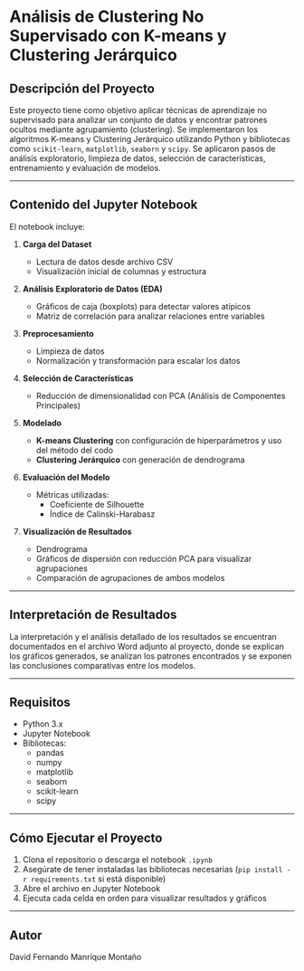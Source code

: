 # Análisis de Clustering No Supervisado con K-means y Clustering Jerárquico

## Descripción del Proyecto

Este proyecto tiene como objetivo aplicar técnicas de aprendizaje no supervisado para analizar un conjunto de datos y encontrar patrones ocultos mediante agrupamiento (clustering). Se implementaron los algoritmos K-means y Clustering Jerárquico utilizando Python y bibliotecas como `scikit-learn`, `matplotlib`, `seaborn` y `scipy`. Se aplicaron pasos de análisis exploratorio, limpieza de datos, selección de características, entrenamiento y evaluación de modelos.

---

## Contenido del Jupyter Notebook

El notebook incluye:

1. **Carga del Dataset**  
   - Lectura de datos desde archivo CSV  
   - Visualización inicial de columnas y estructura  

2. **Análisis Exploratorio de Datos (EDA)**  
   - Gráficos de caja (boxplots) para detectar valores atípicos  
   - Matriz de correlación para analizar relaciones entre variables  

3. **Preprocesamiento**  
   - Limpieza de datos  
   - Normalización y transformación para escalar los datos  

4. **Selección de Características**  
   - Reducción de dimensionalidad con PCA (Análisis de Componentes Principales)  

5. **Modelado**  
   - **K-means Clustering** con configuración de hiperparámetros y uso del método del codo  
   - **Clustering Jerárquico** con generación de dendrograma  

6. **Evaluación del Modelo**  
   - Métricas utilizadas:  
     - Coeficiente de Silhouette  
     - Índice de Calinski-Harabasz  

7. **Visualización de Resultados**  
   - Dendrograma  
   - Gráficos de dispersión con reducción PCA para visualizar agrupaciones  
   - Comparación de agrupaciones de ambos modelos

---

## Interpretación de Resultados

La interpretación y el análisis detallado de los resultados se encuentran documentados en el archivo Word adjunto al proyecto, donde se explican los gráficos generados, se analizan los patrones encontrados y se exponen las conclusiones comparativas entre los modelos.

---

## Requisitos

- Python 3.x  
- Jupyter Notebook  
- Bibliotecas:
  - pandas  
  - numpy  
  - matplotlib  
  - seaborn  
  - scikit-learn  
  - scipy  

---

## Cómo Ejecutar el Proyecto

1. Clona el repositorio o descarga el notebook `.ipynb`
2. Asegúrate de tener instaladas las bibliotecas necesarias (`pip install -r requirements.txt` si está disponible)
3. Abre el archivo en Jupyter Notebook
4. Ejecuta cada celda en orden para visualizar resultados y gráficos

---

## Autor

David Fernando Manrique Montaño 


